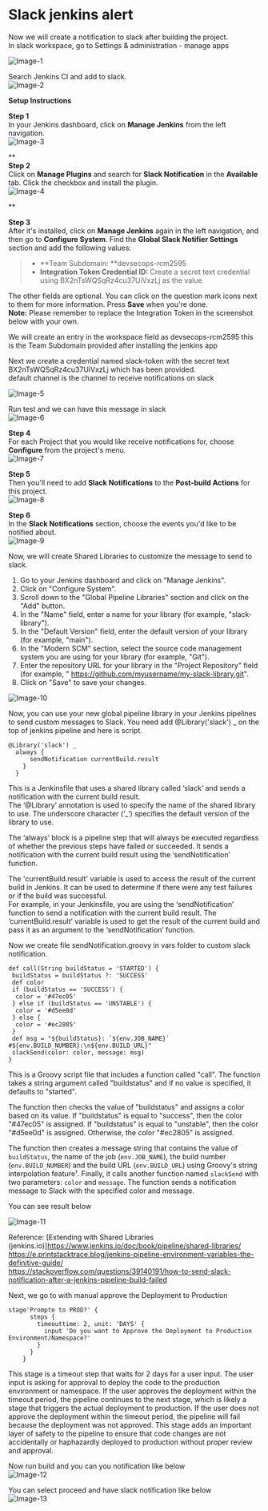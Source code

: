 # Slack jenkins alert
  
Now we will create a notification to slack after building the project.  
In slack workspace, go to Settings &amp; administration - manage apps  
  
![Image-1](images/Slackjenkinsalert_1.png)  
  
Search Jenkins CI and add to slack.   
![Image-2](images/Slackjenkinsalert_2.png)  
  
**Setup Instructions**  
  
**Step 1**  
In your Jenkins dashboard, click on **Manage Jenkins** from the left navigation.  
![Image-3](images/Slackjenkinsalert_3.png)  
  
**  
**Step 2**  
Click on **Manage Plugins** and search for **Slack Notification** in the **Available** tab. Click the checkbox and install the plugin.  
![Image-4](images/Slackjenkinsalert_4.png)  
  
**  
  
**Step 3**  
After it's installed, click on **Manage Jenkins** again in the left navigation, and then go to **Configure System**. Find the **Global Slack Notifier Settings** section and add the following values:  
>- **Team Subdomain: **devsecops-rcm2595  
>- **Integration Token Credential ID:** Create a secret text credential using BX2nTsWQSqRz4cu37UiVxzLj as the value  
  
The other fields are optional. You can click on the question mark icons next to them for more information. Press **Save** when you're done.  
**Note:** Please remember to replace the Integration Token in the screenshot below with your own.  
  
We will create an entry in the workspace field as devsecops-rcm2595 this is the Team Subdomain provided after installing the jenkins app  
  
Next we create a credential named slack-token with the secret text BX2nTsWQSqRz4cu37UiVxzLj which has been provided.  
default channel is the channel to receive notifications on slack  
  
![Image-5](images/Slackjenkinsalert_5.png)  
  
Run test and we can have this message in slack  
![Image-6](images/Slackjenkinsalert_6.png)  
  
**Step 4**  
For each Project that you would like receive notifications for, choose **Configure** from the project's menu.  
![Image-7](images/Slackjenkinsalert_7.png)  
  
**Step 5**  
Then you'll need to add **Slack Notifications** to the **Post-build Actions** for this project.  
![Image-8](images/Slackjenkinsalert_8.png)  
  
**Step 6**  
In the **Slack Notifications** section, choose the events you'd like to be notified about.  
![Image-9](images/Slackjenkinsalert_9.png)  
  
  
  
  
  
  
Now, we will create Shared Libraries to customize the message to send to slack.  
  
1. Go to your Jenkins dashboard and click on "Manage Jenkins".  
2. Click on "Configure System".  
3. Scroll down to the "Global Pipeline Libraries" section and click on the "Add" button.  
4. In the "Name" field, enter a name for your library (for example, "slack-library").  
5. In the "Default Version" field, enter the default version of your library (for example, "main").  
6. In the "Modern SCM" section, select the source code management system you are using for your library (for example, "Git").  
7. Enter the repository URL for your library in the "Project Repository" field (for example, " https://github.com/myusername/my-slack-library.git".  
8. Click on "Save" to save your changes.  
  
![Image-10](images/Slackjenkinsalert_10.png)  
  
  
Now, you can use your new global pipeline library in your Jenkins pipelines to send custom messages to Slack.  You need add  @Library('slack') _ on the top of jenkins pipeline and here is script.  

```
@Library('slack') _  
  always {  
      sendNotification currentBuild.result  
    }  
  }
``` 
  
  
This is a Jenkinsfile that uses a shared library called ‘slack’ and sends a notification with the current build result.  
The ‘@Library’ annotation is used to specify the name of the shared library to use. The underscore character (‘_’) specifies the default version of the library to use.  
  
The ‘always’ block is a pipeline step that will always be executed regardless of whether the previous steps have failed or succeeded. It sends a notification with the current build result using the ‘sendNotification’ function.  
  
The 'currentBuild.result' variable is used to access the result of the current build in Jenkins. It can be used to determine if there were any test failures or if the build was successful.  
For example, in your Jenkinsfile, you are using the ‘sendNotification’ function to send a notification with the current build result. The ‘currentBuild.result’ variable is used to get the result of the current build and pass it as an argument to the ‘sendNotification’ function.  
  
  
Now we create file sendNotification.groovy in vars folder to custom slack notification.  

```
def call(String buildStatus = 'STARTED') {  
 buildStatus = buildStatus ?: 'SUCCESS'  
 def color  
 if (buildStatus == 'SUCCESS') {  
  color = '#47ec05'  
 } else if (buildStatus == 'UNSTABLE') {  
  color = '#d5ee0d'  
 } else {  
  color = '#ec2805'  
 }  
 def msg = "${buildStatus}: `${env.JOB_NAME}` #${env.BUILD_NUMBER}:\n${env.BUILD_URL}"  
 slackSend(color: color, message: msg)  
}
``` 
  
  
This is a Groovy script file that includes a function called "call". The function takes a string argument called "buildstatus" and if no value is specified, it defaults to "started".  
  
The function then checks the value of "buildstatus" and assigns a color based on its value. If "buildstatus" is equal to "success", then the color "#47ec05" is assigned. If "buildstatus" is equal to "unstable", then the color "#d5ee0d" is assigned. Otherwise, the color "#ec2805" is assigned.  
  
The function then creates a message string that contains the value of `buildStatus`, the name of the job (`env.JOB_NAME`), the build number (`env.BUILD_NUMBER`) and the build URL (`env.BUILD_URL`) using Groovy's string interpolation feature¹. Finally, it calls another function named `slackSend` with two parameters: `color` and `message`. The function sends a notification message to Slack with the specified color and message.  
  
You can see result below  
  
![Image-11](images/Slackjenkinsalert_11.png)  
  
Reference:  [Extending with Shared Libraries (jenkins.io)]https://www.jenkins.io/doc/book/pipeline/shared-libraries/  
https://e.printstacktrace.blog/jenkins-pipeline-environment-variables-the-definitive-guide/  
https://stackoverflow.com/questions/39140191/how-to-send-slack-notification-after-a-jenkins-pipeline-build-failed  
  
  
Next, we go to with manual approve the Deployment to Production  

```
stage'Prompte to PROD?' {  
      steps {  
        timeouttime: 2, unit: 'DAYS' {  
          input 'Do you want to Approve the Deployment to Production Environment/Namespace?'  
        }  
      }  
    }
``` 
  
  
This stage is a timeout step that waits for 2 days for a user input. The user input is asking for approval to deploy the code to the production environment or namespace. If the user approves the deployment within the timeout period, the pipeline continues to the next stage, which is likely a stage that triggers the actual deployment to production. If the user does not approve the deployment within the timeout period, the pipeline will fail because the deployment was not approved. This stage adds an important layer of safety to the pipeline to ensure that code changes are not accidentally or haphazardly deployed to production without proper review and approval.  
  
Now run build and you can you notification like below  
![Image-12](images/Slackjenkinsalert_12.png)  
  
You can select proceed and have slack notification like below  
![Image-13](images/Slackjenkinsalert_13.png)  
  

